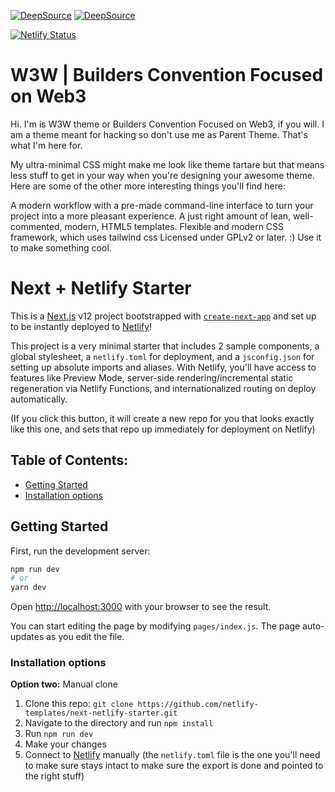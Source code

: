 [![DeepSource](https://deepsource.io/gh/arkikky/w3w.svg/?label=active+issues&show_trend=true&token=5KfluZKn5-RemlYeSNpXZYQW)](https://deepsource.io/gh/arkikky/w3w/?ref=repository-badge) [![DeepSource](https://deepsource.io/gh/arkikky/w3w.svg/?label=resolved+issues&show_trend=true&token=5KfluZKn5-RemlYeSNpXZYQW)](https://deepsource.io/gh/arkikky/w3w/?ref=repository-badge)

[![Netlify Status](https://api.netlify.com/api/v1/badges/46648482-644c-4c80-bafb-872057e51b6b/deploy-status)](https://app.netlify.com/sites/next-dev-starter/deploys)

# W3W | Builders Convention Focused on Web3
Hi. I'm is W3W theme or Builders Convention Focused on Web3, if you will. I am a theme meant for hacking so don't use me as Parent Theme. That's what I'm here for.

My ultra-minimal CSS might make me look like theme tartare but that means less stuff to get in your way when you're designing your awesome theme. Here are some of the other more interesting things you'll find here:

A modern workflow with a pre-made command-line interface to turn your project into a more pleasant experience.
A just right amount of lean, well-commented, modern, HTML5 templates.
Flexible and modern CSS framework, which uses tailwind css
Licensed under GPLv2 or later. :) Use it to make something cool.

# Next + Netlify Starter

This is a [Next.js](https://nextjs.org/) v12 project bootstrapped with [`create-next-app`](https://github.com/vercel/next.js/tree/canary/packages/create-next-app) and set up to be instantly deployed to [Netlify](https://url.netlify.com/SyTBPVamO)!

This project is a very minimal starter that includes 2 sample components, a global stylesheet, a `netlify.toml` for deployment, and a `jsconfig.json` for setting up absolute imports and aliases. With Netlify, you'll have access to features like Preview Mode, server-side rendering/incremental static regeneration via Netlify Functions, and internationalized routing on deploy automatically.

(If you click this button, it will create a new repo for you that looks exactly like this one, and sets that repo up immediately for deployment on Netlify)

## Table of Contents:

- [Getting Started](#getting-started)
- [Installation options](#installation-options)

## Getting Started

First, run the development server:

```bash
npm run dev
# or
yarn dev
```

Open [http://localhost:3000](http://localhost:3000) with your browser to see the result.

You can start editing the page by modifying `pages/index.js`. The page auto-updates as you edit the file.

### Installation options

**Option two:** Manual clone

1. Clone this repo: `git clone https://github.com/netlify-templates/next-netlify-starter.git`
2. Navigate to the directory and run `npm install`
3. Run `npm run dev`
4. Make your changes
5. Connect to [Netlify](https://url.netlify.com/Bk4UicocL) manually (the `netlify.toml` file is the one you'll need to make sure stays intact to make sure the export is done and pointed to the right stuff)


